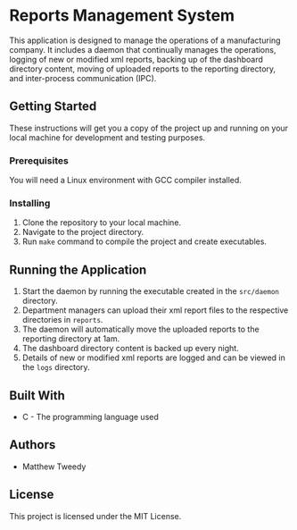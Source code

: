 # Reports Management System

This application is designed to manage the operations of a manufacturing company. It includes a daemon that continually manages the operations, logging of new or modified xml reports, backing up of the dashboard directory content, moving of uploaded reports to the reporting directory, and inter-process communication (IPC).

## Getting Started

These instructions will get you a copy of the project up and running on your local machine for development and testing purposes.

### Prerequisites

You will need a Linux environment with GCC compiler installed.

### Installing

1. Clone the repository to your local machine.
2. Navigate to the project directory.
3. Run `make` command to compile the project and create executables.

## Running the Application

1. Start the daemon by running the executable created in the `src/daemon` directory.
2. Department managers can upload their xml report files to the respective directories in `reports`.
3. The daemon will automatically move the uploaded reports to the reporting directory at 1am.
4. The dashboard directory content is backed up every night.
5. Details of new or modified xml reports are logged and can be viewed in the `logs` directory.

## Built With

* C - The programming language used

## Authors

* Matthew Tweedy

## License

This project is licensed under the MIT License.
